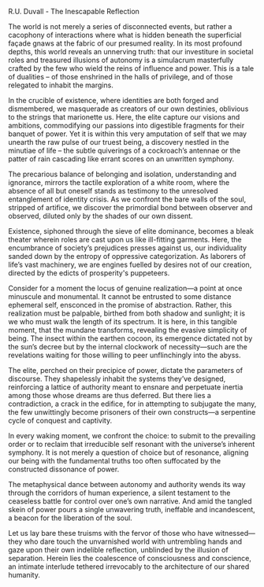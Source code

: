 R.U. Duvall - The Inescapable Reflection

The world is not merely a series of disconnected events, but rather a cacophony of interactions where what is hidden beneath the superficial façade gnaws at the fabric of our presumed reality. In its most profound depths, this world reveals an unnerving truth: that our investiture in societal roles and treasured illusions of autonomy is a simulacrum masterfully crafted by the few who wield the reins of influence and power. This is a tale of dualities – of those enshrined in the halls of privilege, and of those relegated to inhabit the margins.

In the crucible of existence, where identities are both forged and dismembered, we masquerade as creators of our own destinies, oblivious to the strings that marionette us. Here, the elite capture our visions and ambitions, commodifying our passions into digestible fragments for their banquet of power. Yet it is within this very amputation of self that we may unearth the raw pulse of our truest being, a discovery nestled in the minutiae of life – the subtle quiverings of a cockroach’s antennae or the patter of rain cascading like errant scores on an unwritten symphony.

The precarious balance of belonging and isolation, understanding and ignorance, mirrors the tactile exploration of a white room, where the absence of all but oneself stands as testimony to the unresolved entanglement of identity crisis. As we confront the bare walls of the soul, stripped of artifice, we discover the primordial bond between observer and observed, diluted only by the shades of our own dissent.

Existence, siphoned through the sieve of elite dominance, becomes a bleak theater wherein roles are cast upon us like ill-fitting garments. Here, the encumbrance of society’s prejudices presses against us, our individuality sanded down by the entropy of oppressive categorization. As laborers of life’s vast machinery, we are engines fuelled by desires not of our creation, directed by the edicts of prosperity's puppeteers.

Consider for a moment the locus of genuine realization—a point at once minuscule and monumental. It cannot be entrusted to some distance ephemeral self, ensconced in the promise of abstraction. Rather, this realization must be palpable, birthed from both shadow and sunlight; it is we who must walk the length of its spectrum. It is here, in this tangible moment, that the mundane transforms, revealing the evasive simplicity of being. The insect within the earthen cocoon, its emergence dictated not by the sun’s decree but by the internal clockwork of necessity—such are the revelations waiting for those willing to peer unflinchingly into the abyss.

The elite, perched on their precipice of power, dictate the parameters of discourse. They shapelessly inhabit the systems they’ve designed, reinforcing a lattice of authority meant to ensnare and perpetuate inertia among those whose dreams are thus deferred. But there lies a contradiction, a crack in the edifice, for in attempting to subjugate the many, the few unwittingly become prisoners of their own constructs—a serpentine cycle of conquest and captivity.

In every waking moment, we confront the choice: to submit to the prevailing order or to reclaim that irreducible self resonant with the universe’s inherent symphony. It is not merely a question of choice but of resonance, aligning our being with the fundamental truths too often suffocated by the constructed dissonance of power.

The metaphysical dance between autonomy and authority wends its way through the corridors of human experience, a silent testament to the ceaseless battle for control over one’s own narrative. And amid the tangled skein of power pours a single unwavering truth, ineffable and incandescent, a beacon for the liberation of the soul.

Let us lay bare these truisms with the fervor of those who have witnessed—they who dare touch the unvarnished world with untrembling hands and gaze upon their own indelible reflection, unblinded by the illusion of separation. Herein lies the coalescence of consciousness and conscience, an intimate interlude tethered irrevocably to the architecture of our shared humanity.